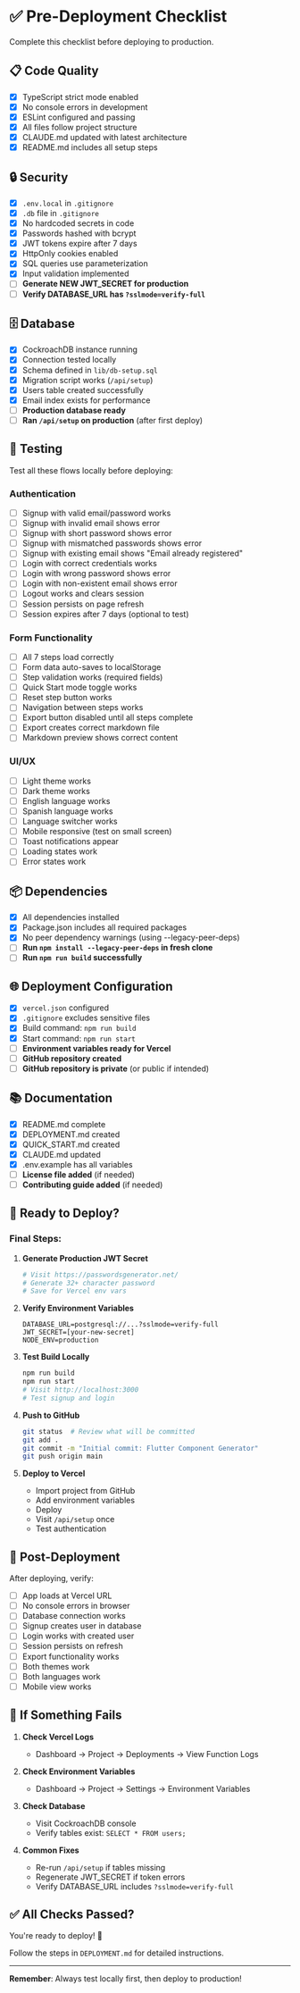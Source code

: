 # ✅ Pre-Deployment Checklist

Complete this checklist before deploying to production.

## 📋 Code Quality

- [x] TypeScript strict mode enabled
- [x] No console errors in development
- [x] ESLint configured and passing
- [x] All files follow project structure
- [x] CLAUDE.md updated with latest architecture
- [x] README.md includes all setup steps

## 🔒 Security

- [x] `.env.local` in `.gitignore`
- [x] `.db` file in `.gitignore`
- [x] No hardcoded secrets in code
- [x] Passwords hashed with bcrypt
- [x] JWT tokens expire after 7 days
- [x] HttpOnly cookies enabled
- [x] SQL queries use parameterization
- [x] Input validation implemented
- [ ] **Generate NEW JWT_SECRET for production**
- [ ] **Verify DATABASE_URL has `?sslmode=verify-full`**

## 🗄️ Database

- [x] CockroachDB instance running
- [x] Connection tested locally
- [x] Schema defined in `lib/db-setup.sql`
- [x] Migration script works (`/api/setup`)
- [x] Users table created successfully
- [x] Email index exists for performance
- [ ] **Production database ready**
- [ ] **Ran `/api/setup` on production** (after first deploy)

## 🧪 Testing

Test all these flows locally before deploying:

### Authentication
- [ ] Signup with valid email/password works
- [ ] Signup with invalid email shows error
- [ ] Signup with short password shows error
- [ ] Signup with mismatched passwords shows error
- [ ] Signup with existing email shows "Email already registered"
- [ ] Login with correct credentials works
- [ ] Login with wrong password shows error
- [ ] Login with non-existent email shows error
- [ ] Logout works and clears session
- [ ] Session persists on page refresh
- [ ] Session expires after 7 days (optional to test)

### Form Functionality
- [ ] All 7 steps load correctly
- [ ] Form data auto-saves to localStorage
- [ ] Step validation works (required fields)
- [ ] Quick Start mode toggle works
- [ ] Reset step button works
- [ ] Navigation between steps works
- [ ] Export button disabled until all steps complete
- [ ] Export creates correct markdown file
- [ ] Markdown preview shows correct content

### UI/UX
- [ ] Light theme works
- [ ] Dark theme works
- [ ] English language works
- [ ] Spanish language works
- [ ] Language switcher works
- [ ] Mobile responsive (test on small screen)
- [ ] Toast notifications appear
- [ ] Loading states work
- [ ] Error states work

## 📦 Dependencies

- [x] All dependencies installed
- [x] Package.json includes all required packages
- [x] No peer dependency warnings (using --legacy-peer-deps)
- [ ] **Run `npm install --legacy-peer-deps` in fresh clone**
- [ ] **Run `npm run build` successfully**

## 🌐 Deployment Configuration

- [x] `vercel.json` configured
- [x] `.gitignore` excludes sensitive files
- [x] Build command: `npm run build`
- [x] Start command: `npm run start`
- [ ] **Environment variables ready for Vercel**
- [ ] **GitHub repository created**
- [ ] **GitHub repository is private** (or public if intended)

## 📚 Documentation

- [x] README.md complete
- [x] DEPLOYMENT.md created
- [x] QUICK_START.md created
- [x] CLAUDE.md updated
- [x] .env.example has all variables
- [ ] **License file added** (if needed)
- [ ] **Contributing guide added** (if needed)

## 🚀 Ready to Deploy?

### Final Steps:

1. **Generate Production JWT Secret**
   ```bash
   # Visit https://passwordsgenerator.net/
   # Generate 32+ character password
   # Save for Vercel env vars
   ```

2. **Verify Environment Variables**
   ```
   DATABASE_URL=postgresql://...?sslmode=verify-full
   JWT_SECRET=[your-new-secret]
   NODE_ENV=production
   ```

3. **Test Build Locally**
   ```bash
   npm run build
   npm run start
   # Visit http://localhost:3000
   # Test signup and login
   ```

4. **Push to GitHub**
   ```bash
   git status  # Review what will be committed
   git add .
   git commit -m "Initial commit: Flutter Component Generator"
   git push origin main
   ```

5. **Deploy to Vercel**
   - Import project from GitHub
   - Add environment variables
   - Deploy
   - Visit `/api/setup` once
   - Test authentication

## 🎯 Post-Deployment

After deploying, verify:

- [ ] App loads at Vercel URL
- [ ] No console errors in browser
- [ ] Database connection works
- [ ] Signup creates user in database
- [ ] Login works with created user
- [ ] Session persists on refresh
- [ ] Export functionality works
- [ ] Both themes work
- [ ] Both languages work
- [ ] Mobile view works

## 🐛 If Something Fails

1. **Check Vercel Logs**
   - Dashboard → Project → Deployments → View Function Logs

2. **Check Environment Variables**
   - Dashboard → Project → Settings → Environment Variables

3. **Check Database**
   - Visit CockroachDB console
   - Verify tables exist: `SELECT * FROM users;`

4. **Common Fixes**
   - Re-run `/api/setup` if tables missing
   - Regenerate JWT_SECRET if token errors
   - Verify DATABASE_URL includes `?sslmode=verify-full`

## ✅ All Checks Passed?

You're ready to deploy! 🚀

Follow the steps in `DEPLOYMENT.md` for detailed instructions.

---

**Remember**: Always test locally first, then deploy to production!
